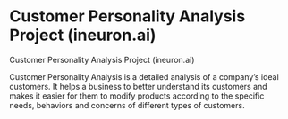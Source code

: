 # Customer Personality Analysis Project (ineuron.ai)
Customer Personality Analysis Project (ineuron.ai)

Customer Personality Analysis is a detailed analysis of a company’s ideal customers. It helps a business to better understand its customers and makes it easier for them to modify products according to the specific needs, behaviors and concerns of different types of customers.
